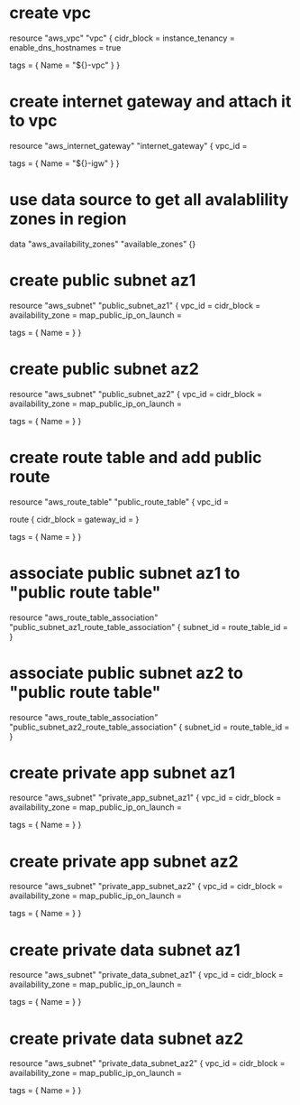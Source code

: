 
# create vpc
resource "aws_vpc" "vpc" {
  cidr_block              = 
  instance_tenancy        = 
  enable_dns_hostnames    = true

  tags      = {
    Name    = "${}-vpc"
  }
}

# create internet gateway and attach it to vpc
resource "aws_internet_gateway" "internet_gateway" {
  vpc_id    = 

  tags      = {
    Name    = "${}-igw"
  }
}

# use data source to get all avalablility zones in region
data "aws_availability_zones" "available_zones" {}

# create public subnet az1
resource "aws_subnet" "public_subnet_az1" {
  vpc_id                  = 
  cidr_block              = 
  availability_zone       = 
  map_public_ip_on_launch = 

  tags      = {
    Name    = 
  }
}

# create public subnet az2
resource "aws_subnet" "public_subnet_az2" {
  vpc_id                  = 
  cidr_block              = 
  availability_zone       = 
  map_public_ip_on_launch = 

  tags      = {
    Name    = 
  }
}

# create route table and add public route
resource "aws_route_table" "public_route_table" {
  vpc_id       = 

  route {
    cidr_block = 
    gateway_id = 
  }

  tags       = {
    Name     = 
  }
}

# associate public subnet az1 to "public route table"
resource "aws_route_table_association" "public_subnet_az1_route_table_association" {
  subnet_id           = 
  route_table_id      = 
}

# associate public subnet az2 to "public route table"
resource "aws_route_table_association" "public_subnet_az2_route_table_association" {
  subnet_id           = 
  route_table_id      = 
}

# create private app subnet az1
resource "aws_subnet" "private_app_subnet_az1" {
  vpc_id                   = 
  cidr_block               = 
  availability_zone        = 
  map_public_ip_on_launch  = 

  tags      = {
    Name    = 
  }
}

# create private app subnet az2
resource "aws_subnet" "private_app_subnet_az2" {
  vpc_id                   = 
  cidr_block               = 
  availability_zone        = 
  map_public_ip_on_launch  = 

  tags      = {
    Name    = 
  }
}

# create private data subnet az1
resource "aws_subnet" "private_data_subnet_az1" {
  vpc_id                   = 
  cidr_block               = 
  availability_zone        = 
  map_public_ip_on_launch  = 

  tags      = {
    Name    = 
  }
}

# create private data subnet az2
resource "aws_subnet" "private_data_subnet_az2" {
  vpc_id                   = 
  cidr_block               = 
  availability_zone        = 
  map_public_ip_on_launch  = 

  tags      = {
    Name    = 
  }
}
